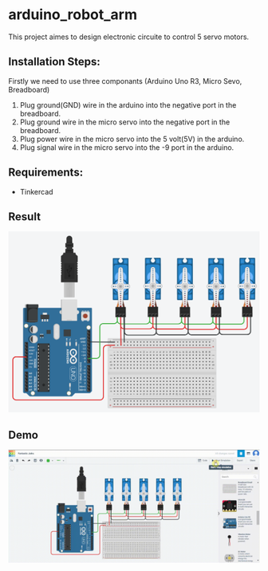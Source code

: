 # arduino_robot_arm
This project aimes to design electronic circuite to control 5 servo motors.

## Installation Steps:
  Firstly we need to use three componants (Arduino Uno R3, Micro Sevo, Breadboard) 
  1. Plug ground(GND) wire in the arduino into the negative port in the breadboard.
  2. Plug ground wire in the micro servo into the negative port in the breadboard.
  3. Plug power wire in the micro servo into the 5 volt(5V) in the arduino.
  4. Plug signal wire in the micro servo into the -9 port in the arduino.

## Requirements:
  - Tinkercad

## Result
<img src = 'arduino_robot_arm.png'>

## Demo
<img src = 'Demo.gif'>
